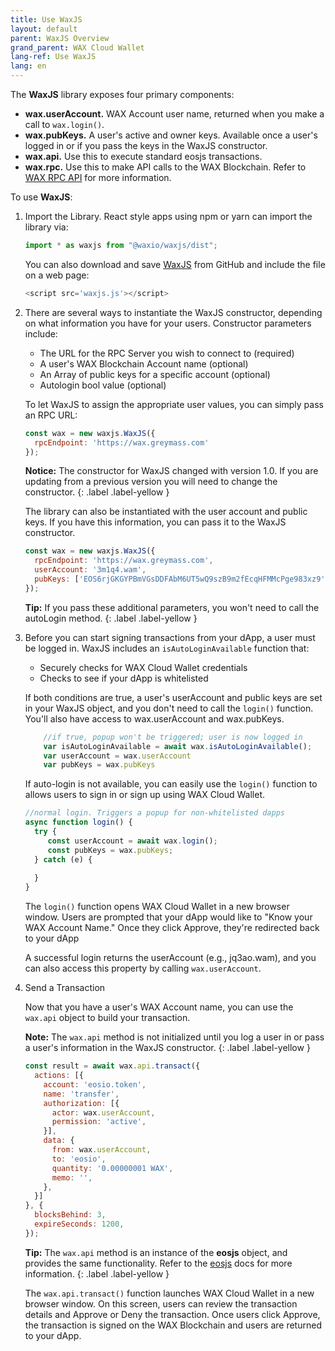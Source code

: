 ```yaml
---
title: Use WaxJS
layout: default
parent: WaxJS Overview
grand_parent: WAX Cloud Wallet
lang-ref: Use WaxJS
lang: en
---
```


The **WaxJS** library exposes four primary components:

* **wax.userAccount.** WAX Account user name, returned when you make a call to `wax.login()`.
* **wax.pubKeys.** A user's active and owner keys. Available once a user's logged in or if you pass the keys in the WaxJS constructor.
* **wax.api.** Use this to execute standard eosjs transactions.
* **wax.rpc.** Use this to make API calls to the WAX Blockchain. Refer to [WAX RPC API](/docs/en/api-reference/) for more information.

To use **WaxJS**: 

1. Import the Library. React style apps using npm or yarn can import the library via:

    ```js
    import * as waxjs from "@waxio/waxjs/dist";
    ```

    You can also download and save [WaxJS](https://raw.githubusercontent.com/worldwide-asset-exchange/waxjs/develop/dist-web/waxjs.js) from GitHub and include the file on a web page:

    ```js
    <script src='waxjs.js'></script>
    ```

2. There are several ways to instantiate the WaxJS constructor, depending on what information you have for your users. Constructor parameters include:

    * The URL for the RPC Server you wish to connect to (required)
    * A user's WAX Blockchain Account name (optional)
    * An Array of public keys for a specific account (optional)
    * Autologin bool value (optional)

    To let WaxJS to assign the appropriate user values, you can simply pass an RPC URL:

    ```js
    const wax = new waxjs.WaxJS({
      rpcEndpoint: 'https://wax.greymass.com'
    });
    ```

    **Notice:** The constructor for WaxJS changed with version 1.0. If you are updating from a previous version you will need to change the constructor.
    {: .label .label-yellow }

    The library can also be instantiated with the user account and public keys. If you have this information, you can pass it to the WaxJS constructor.

    ```js
    const wax = new waxjs.WaxJS({
      rpcEndpoint: 'https://wax.greymass.com',
      userAccount: '3m1q4.wam',
      pubKeys: ['EOS6rjGKGYPBmVGsDDFAbM6UT5wQ9szB9m2fEcqHFMMcPge983xz9','EOS7wTCoctybwrQWuE2tWYGwdLEGRXE9rrzALeBLUhWfbHXysFr9W']
    });
    ```
    
    **Tip:** If you pass these additional parameters, you won't need to call the autoLogin method.
    {: .label .label-yellow }




3. Before you can start signing transactions from your dApp, a user must be logged in. WaxJS includes an `isAutoLoginAvailable` function that:

    * Securely checks for WAX Cloud Wallet credentials
    * Checks to see if your dApp is whitelisted

    If both conditions are true, a user's userAccount and public keys are set in your WaxJS object, and you don't need to call the `login()` function. You'll also have access to wax.userAccount and wax.pubKeys.

    ```js
        //if true, popup won't be triggered; user is now logged in
        var isAutoLoginAvailable = await wax.isAutoLoginAvailable();
        var userAccount = wax.userAccount
        var pubKeys = wax.pubKeys
    ```

    If auto-login is not available, you can easily use the `login()` function to allows users to sign in or sign up using WAX Cloud Wallet.

    ```js
    //normal login. Triggers a popup for non-whitelisted dapps
    async function login() {
      try {
         const userAccount = await wax.login();
         const pubKeys = wax.pubKeys;
      } catch (e) {
         
      }
    }
    ```

    The `login()` function opens WAX Cloud Wallet in a new browser window. Users are prompted that your dApp would like to "Know your WAX Account Name." Once they click Approve, they're redirected back to your dApp 

    A successful login returns the userAccount (e.g., jq3ao.wam), and you can also access this property by calling `wax.userAccount`.

4. Send a Transaction

    Now that you have a user's WAX Account name, you can use the `wax.api` object to build your transaction.

    **Note:** The `wax.api` method is not initialized until you log a user in or pass a user's information in the WaxJS constructor. 
    {: .label .label-yellow }
    

    ```js
    const result = await wax.api.transact({
      actions: [{
        account: 'eosio.token',
        name: 'transfer',
        authorization: [{
          actor: wax.userAccount,
          permission: 'active',
        }],
        data: {
          from: wax.userAccount,
          to: 'eosio',
          quantity: '0.00000001 WAX',
          memo: '',
        },
      }]
    }, {
      blocksBehind: 3,
      expireSeconds: 1200,
    });
    ```

    **Tip:** The `wax.api` method is an instance of the **eosjs** object, and provides the same functionality. Refer to the [eosjs](https://eosio.github.io/eosjs/latest) docs for more information.
    {: .label .label-yellow }

    The `wax.api.transact()` function launches WAX Cloud Wallet in a new browser window. On this screen, users can review the transaction details and Approve or Deny the transaction. Once users click Approve, the transaction is signed on the WAX Blockchain and users are returned to your dApp.









